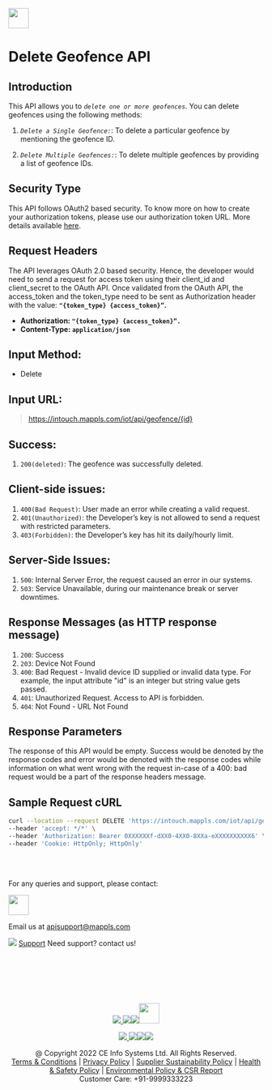 
[<img src="https://about.mappls.com/about/images/MAPPLS-MapmyIndia-logo.png" height="40"/> </p>](https://about.mappls.com/api/)

# Delete Geofence API

## **Introduction**

This API allows you to *`delete one or more geofences`*. You can delete geofences using the following methods:

1. *`Delete a Single Geofence:`*: To delete a particular geofence by mentioning the geofence ID.

2. *`Delete Multiple Geofences:`*: To delete multiple geofences by providing a list of geofence IDs.


## **Security Type**
This API follows OAuth2 based security. To know more on how to create your authorization tokens, please use our authorization token URL. More details available [here](https://github.com/mappls-api/mappls-rest-apis/tree/main/mappls-token-generation-api).

## **Request Headers**

The API leverages OAuth 2.0 based security. Hence, the developer would need to send a request for access token using their client_id and client_secret to the OAuth API. Once validated from the OAuth API, the access_token and the token_type need to be sent as Authorization header with the value: **`"{token_type} {access_token}”`.**

- **Authorization: `"{token_type} {access_token}”.`**
- **Content-Type: `application/json`**


## **Input Method:**
- Delete

## **Input URL:**
> https://intouch.mappls.com/iot/api/geofence/{id}

## Success:
1. `200(deleted)`: The geofence was successfully deleted.

## Client-side issues:
1. `400(Bad Request)`: User made an error while creating a valid request.
2. `401(Unauthorized)`: the Developer’s key is not allowed to send a request with restricted parameters.
3. `403(Forbidden)`: the Developer’s key has hit its daily/hourly limit.

## Server-Side Issues:
1.  `500`: Internal Server Error, the request caused an error in our systems.
2.  `503`: Service Unavailable, during our maintenance break or server downtimes.

## Response Messages (as HTTP response message)
1. `200`: Success
2. `203`: Device Not Found
3. `400`: Bad Request - Invalid device ID supplied or invalid data type. For example, the input attribute "id" is an integer but string value gets passed.
4. `401`: Unauthorized Request. Access to API is forbidden.
5. `404`: Not Found - URL Not Found

## **Response Parameters**
The response of this API would be empty. Success would be denoted by the response codes and error would be denoted with the response codes while information on what went wrong with the request in-case of a 400: bad request would be a part of the response headers message.

## **Sample Request cURL**

```bash
curl --location --request DELETE 'https://intouch.mappls.com/iot/api/geofence/1191001,1191002' \
--header 'accept: */*' \
--header 'Authorization: Bearer 0XXXXXXf-dXX0-4XX0-8XXa-eXXXXXXXXXX6' \
--header 'Cookie: HttpOnly; HttpOnly'
```



<br></br>

For any queries and support, please contact: 

[<img src="https://about.mappls.com/images/mappls-logo.svg" height="40"/> </p>](https://about.mappls.com/api/)
Email us at [apisupport@mappls.com](mailto:apisupport@mappls.com)


![](https://www.mapmyindia.com/api/img/icons/support.png)
[Support](https://about.mappls.com/contact/)
Need support? contact us!

<br></br>


<br></br>

[<p align="center"> <img src="https://www.mapmyindia.com/api/img/icons/stack-overflow.png"/> ](https://stackoverflow.com/questions/tagged/mappls-api)[![](https://www.mapmyindia.com/api/img/icons/blog.png)](https://about.mappls.com/blog/)[![](https://www.mapmyindia.com/api/img/icons/gethub.png)](https://github.com/Mappls-api)[<img src="https://mmi-api-team.s3.ap-south-1.amazonaws.com/API-Team/npm-logo.one-third%5B1%5D.png" height="40"/> </p>](https://www.npmjs.com/org/mapmyindia) 



[<p align="center"> <img src="https://www.mapmyindia.com/june-newsletter/icon4.png"/> ](https://www.facebook.com/Mapplsofficial)[![](https://www.mapmyindia.com/june-newsletter/icon2.png)](https://twitter.com/mappls)[![](https://www.mapmyindia.com/newsletter/2017/aug/llinkedin.png)](https://www.linkedin.com/company/mappls/)[![](https://www.mapmyindia.com/june-newsletter/icon3.png)](https://www.youtube.com/channel/UCAWvWsh-dZLLeUU7_J9HiOA)




<div align="center">@ Copyright 2022 CE Info Systems Ltd. All Rights Reserved.</div>

<div align="center"> <a href="https://about.mappls.com/api/terms-&-conditions">Terms & Conditions</a> | <a href="https://about.mappls.com/about/privacy-policy">Privacy Policy</a> | <a href="https://about.mappls.com/pdf/mapmyIndia-sustainability-policy-healt-labour-rules-supplir-sustainability.pdf">Supplier Sustainability Policy</a> | <a href="https://about.mappls.com/pdf/Health-Safety-Management.pdf">Health & Safety Policy</a> | <a href="https://about.mappls.com/pdf/Environment-Sustainability-Policy-CSR-Report.pdf">Environmental Policy & CSR Report</a>

<div align="center">Customer Care: +91-9999333223</div>

